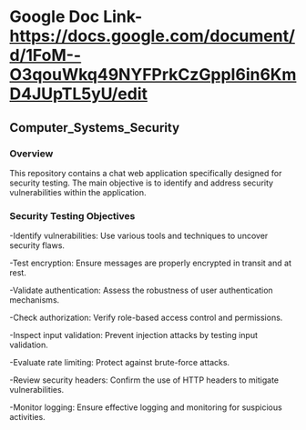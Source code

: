 # Google Doc Link- https://docs.google.com/document/d/1FoM--O3qouWkq49NYFPrkCzGppI6in6KmD4JUpTL5yU/edit


## Computer_Systems_Security
### Overview
This repository contains a chat web application specifically designed for security testing. The main objective is to identify and address security vulnerabilities within the application.

### Security Testing Objectives
-Identify vulnerabilities: Use various tools and techniques to uncover security flaws.

-Test encryption: Ensure messages are properly encrypted in transit and at rest.

-Validate authentication: Assess the robustness of user authentication mechanisms.

-Check authorization: Verify role-based access control and permissions.

-Inspect input validation: Prevent injection attacks by testing input validation.

-Evaluate rate limiting: Protect against brute-force attacks.

-Review security headers: Confirm the use of HTTP headers to mitigate vulnerabilities.

-Monitor logging: Ensure effective logging and monitoring for suspicious activities.
